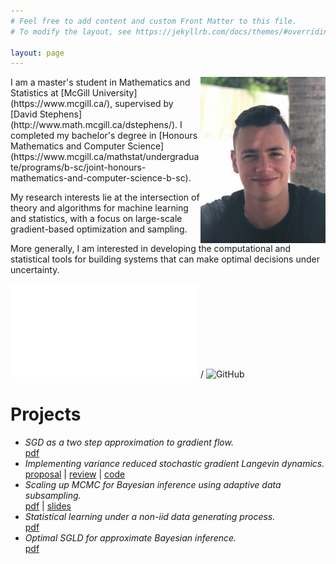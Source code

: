 ```yaml
---
# Feel free to add content and custom Front Matter to this file.
# To modify the layout, see https://jekyllrb.com/docs/themes/#overriding-theme-defaults

layout: page
---
```

<img style="float: right;" src="files/pic_cropped.jpg" width="200" height="266">
I am a master's student in Mathematics and Statistics at
[McGill University](https://www.mcgill.ca/),
supervised by [David Stephens](http://www.math.mcgill.ca/dstephens/).
I completed my bachelor's degree in
[Honours Mathematics and Computer Science](https://www.mcgill.ca/mathstat/undergraduate/programs/b-sc/joint-honours-mathematics-and-computer-science-b-sc).


My research interests lie at the intersection of theory and algorithms
for machine learning and statistics, with a focus on large-scale
gradient-based optimization and sampling.


More generally, I am interested in developing the computational
and statistical tools for building systems that can make optimal
decisions under uncertainty.

![CV](files/CV.pdf) / ![GitHub](https://github.com/Aelhanchi)

# Projects
+ *SGD as a two step approximation to gradient flow.*  
<a href="files/Optimization.pdf">pdf</a>
+ *Implementing variance reduced stochastic gradient Langevin dynamics.*  
<a href="files/project_pitch.pdf">proposal</a> \|
<a href="files/literature_review.pdf">review</a> \| <a href="https://github.com/Aelhanchi/Pytorch-MCMC">code</a>
+ *Scaling up MCMC for Bayesian inference using adaptive data subsampling.*  
<a href="files/Research_project_report.pdf">pdf</a> \|
<a href="files/Research_project_presentation.pdf">slides</a>
+ *Statistical learning under a non-iid data generating process.*  
<a href="files/Statistical learning under a non-iid data generating process.pdf">pdf</a>
+ *Optimal SGLD for approximate Bayesian inference.*    
<a href="files/Optimal SGLD for Approximate Bayesian Inference.pdf">pdf</a>
